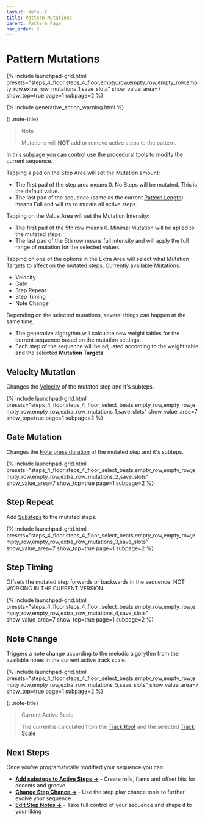 ```yaml
---
layout: default
title: Pattern Mutations
parent: Pattern Page
nav_order: 3
---
```


# Pattern Mutations

{% include launchpad-grid.html presets="steps_4_floor,steps_4_floor,empty_row,empty_row,empty_row,empty_row,extra_row_mutations_1,save_slots" show_value_area=7 show_top=true page=1 subpage=2 %}

{% include generative_action_warning.html %}

{: .note-title}
> Note
>
> Mutations will **NOT** add or remove active steps to the pattern.

In this subpage you can control use the procedural tools to modify the current sequence.

Tapping a pad on the Step Area will set the Mutation amount:

- The first pad of the step area means 0. No Steps will be mutated. This is the default value.
- The last pad of the sequence (same as the current [Pattern Length](pattern-length.html)) means Full and will try to mutate all active steps.

Tapping on the Value Area will set the Mutation Intensity:

- The first pad of the 5th row means 0. Minimal Mutation will be aplied to the mutated steps.
- The last pad of the 6th row means full intensity and will apply the full range of mutation for the selected values.

Tapping on one of the options in the Extra Area will select what Mutation Targets to affect on the mutated steps. Currently available Mutations:

- Velocity
- Gate
- Step Repeat
- Step Timing
- Note Change

Depending on the selected mutations, several things can happen at the same time.

- The generative algorythm will calculate new weight tables for the current sequence based on the mutation settings.
- Each step of the sequence will be adjusted according to the weight table and the selected **Mutation Targets**

## Velocity Mutation

Changes the [Velocity](../notes-page/notes-velocity.html) of the mutated step and it's subteps.

{% include launchpad-grid.html presets="steps_4_floor,steps_4_floor_select_beats,empty_row,empty_row,empty_row,empty_row,extra_row_mutations_1,save_slots" show_value_area=7 show_top=true page=1 subpage=2 %}

## Gate Mutation

Changes the [Note press duration](../notes-page/notes-gate.md) of the mutated step and it's subteps.

{% include launchpad-grid.html presets="steps_4_floor,steps_4_floor_select_beats,empty_row,empty_row,empty_row,empty_row,extra_row_mutations_2,save_slots" show_value_area=7 show_top=true page=1 subpage=2 %}

## Step Repeat

Add [Substeps](pattern-substeps.html) to the mutated steps.

{% include launchpad-grid.html presets="steps_4_floor,steps_4_floor_select_beats,empty_row,empty_row,empty_row,empty_row,extra_row_mutations_3,save_slots" show_value_area=7 show_top=true page=1 subpage=2 %}

## Step Timing

Offsets the mutated step forwards or backwards in the sequence.
NOT WORKING IN THE CURRENT VERSION

{% include launchpad-grid.html presets="steps_4_floor,steps_4_floor_select_beats,empty_row,empty_row,empty_row,empty_row,extra_row_mutations_4,save_slots" show_value_area=7 show_top=true page=1 subpage=2 %}

## Note Change

Triggers a note change according to the melodic algorythm from the available notes in the current active track scale.

{% include launchpad-grid.html presets="steps_4_floor,steps_4_floor_select_beats,empty_row,empty_row,empty_row,empty_row,extra_row_mutations_5,save_slots" show_value_area=7 show_top=true page=1 subpage=2 %}

{: .note-title}
> Current Active Scale
>
> The current is calculated from the [Track Root](../track-settings/root-note.html) and the selected [Track Scale](../track-settings/track-scale.html)

## Next Steps

Once you've programatically modified your sequence you can:

- **[Add substeps to Active Steps →](pattern-substeps.html)** - Create rolls, flams and offset hits for accents and groove
- **[Change Step Chance →](pattern-chance.html)** - Use the step play chance tools to further evolve your sequence
- **[Edit Step Notes →](../notes-page/index.md)** - Take full control of your sequence and shape it to your liking
